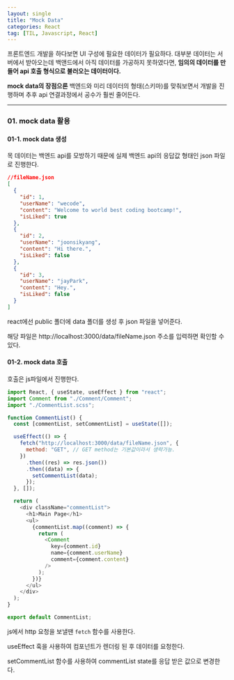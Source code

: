 ```yaml
---
layout: single
title: "Mock Data"
categories: React
tag: [TIL, Javascript, React]
---
```


프론트엔드 개발을 하다보면 UI 구성에 필요한 데이터가 필요하다. 대부분 데이터는 서버에서 받아오는데 백앤드에서 아직 데이터를 가공하지 못하였다면, **임의의 데이터를 만들어 api 호출 형식으로 불러오는 데이터이다.**

**mock data의 장점으론** 백엔드와 미리 데이터의 형태(스키마)를 맞춰보면서 개발을 진행하며 추후 api 연결과정에서 공수가 훨씬 줄어든다.

---

### 01. mock data 활용

#### 01-1. mock data 생성

목 데이터는 백엔드 api를 모방하기 때문에 실제 백엔드 api의 응답값 형태인 json 파일로 진행한다.

```json
//fileName.json
[
  {
    "id": 1,
    "userName": "wecode",
    "content": "Welcome to world best coding bootcamp!",
    "isLiked": true
  },
  {
    "id": 2,
    "userName": "joonsikyang",
    "content": "Hi there.",
    "isLiked": false
  },
  {
    "id": 3,
    "userName": "jayPark",
    "content": "Hey.",
    "isLiked": false
  }
]
```

react에선 public 폴더에 data 폴더를 생성 후 json 파일을 넣어준다.

해당 파일은 http://localhost:3000/data/fileName.json 주소를 입력하면 확인할 수 있다.

#### 01-2. mock data 호출

호출은 js파일에서 진행한다.

```js
import React, { useState, useEffect } from "react";
import Comment from "./Comment/Comment";
import "./CommentList.scss";

function CommentList() {
  const [commentList, setCommentList] = useState([]);

  useEffect(() => {
    fetch("http://localhost:3000/data/fileName.json", {
      method: "GET", // GET method는 기본값이라서 생략가능.
    })
      .then((res) => res.json())
      .then((data) => {
        setCommentList(data);
      });
  }, []);

  return (
    <div className="commentList">
      <h1>Main Page</h1>
      <ul>
        {commentList.map((comment) => {
          return (
            <Comment
              key={comment.id}
              name={comment.userName}
              comment={comment.content}
            />
          );
        })}
      </ul>
    </div>
  );
}

export default CommentList;
```

js에서 http 요청을 보낼땐 `fetch` 함수를 사용한다.

useEffect 훅을 사용하여 컴포넌트가 렌더링 된 후 데이터를 요청한다.

setCommentList 함수를 사용하여 commentList state를 응답 받은 값으로 변경한다.
